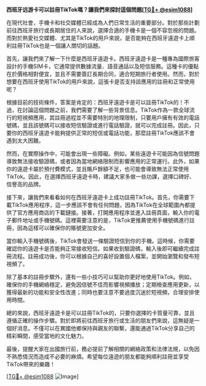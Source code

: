 **西班牙远游卡可以註冊TikTok嗎？讓我們來探討這個問題[[TG💪+ @esim1088](https://t.me/s/esim1088)]**

在現代社會，手機卡和社交媒體已經成為人們日常生活的重要部分。對於那些計劃前往西班牙旅行或長期居住的人來說，選擇合適的手機卡是一個不容忽視的問題。而對於熱愛社交媒體、尤其是TikTok的用戶來說，是否能夠在西班牙遠遊卡上順利註冊TikTok也是一個讓人關切的話題。

首先，讓我們來了解一下什麼是西班牙遠遊卡。西班牙遠遊卡是一種專為國際旅客設計的手機SIM卡，它通常提供數據流量、語音通話以及短信服務。這種卡的優點在於價格相對便宜，並且不需要簽訂長期合同，適合短期旅行者使用。然而，對於想要在西班牙使用TikTok的用戶來說，這張卡是否支持該應用的註冊和正常使用呢？

根據目前的技術條件，答案是肯定的：西班牙遠遊卡是可以註冊TikTok的！不過，在討論這個問題之前，我們需要了解一些背景信息。TikTok作為一款全球流行的短視頻應用，其註冊過程並不需要特別的地理限制，只要用戶擁有有效的電話號碼，並且該號碼可以接收短信驗證或進行電話驗證，就可以完成註冊。因此，只要你的西班牙遠遊卡能夠提供正常的短信或電話功能，那麼註冊TikTok應該不會遇到太大困難。

然而，在實際操作中，可能會出現一些障礙。例如，某些遠遊卡可能因為信號問題導致無法接收驗證碼，或者因為當地網絡限制而影響應用的正常運行。此外，如果你的遠遊卡屬於預付費模式，並且賬戶餘額不足，也可能會導致無法正常使用TikTok。因此，在選擇西班牙遠遊卡時，建議大家多做一些功課，選擇口碑好、信譽高的品牌。

接下來，讓我們來看看如何在西班牙遠遊卡上成功註冊TikTok。首先，你需要下載TikTok應用程序，這一步應該不會有任何問題，因為TikTok在全球範圍內都提供了官方應用商店的下載鏈接。接著，打開應用程序並進入註冊頁面，輸入你的電子郵件地址或手機號碼。這裡需要注意的是，TikTok更推薦使用手機號碼進行註冊，因為這樣可以確保你的賬號更加安全。

當你輸入手機號碼後，TikTok會發送一條驗證短信到你的手機。這時候，你需要確認你的遠遊卡是否能夠正常接收短信。如果收到驗證碼，輸入後即可繼續完成註冊流程。註冊成功後，你可以根據自己的喜好設置個人檔案，並開始瀏覽和發布短視頻了。

除了基本的註冊步驟外，還有一些小技巧可以幫助你更好地使用TikTok。例如，確保你的手機網絡穩定，避免因信號不佳而影響視頻播放；定期檢查應用更新，以獲得最新的功能和安全性改進；同時也要注意不要過度沉迷於短視頻，合理安排使用時間。

總的來說，西班牙遠遊卡是可以註冊TikTok的，只要你選擇的卡質量可靠，並且遵循正確的操作步驟。對於即將前往西班牙旅行或生活的朋友們來說，這無疑是一個好消息。不僅可以在異國他鄉保持與親友的聯繫，還能通過TikTok分享自己的精彩瞬間，感受當地的文化魅力。

最後，提醒大家在出國旅行前，務必提前了解相關的網絡政策和法律法規，以免因不熟悉情況而造成不必要的麻煩。希望每位遠遊的朋友都能夠順利註冊並享受TikTok帶來的樂趣！

[[TG💪+ @esim1088](https://t.me/s/esim1088) ![Image](https://i.postimg.cc/4NQfJmqS/Snipaste-2025-05-13-00-14-12.png)]